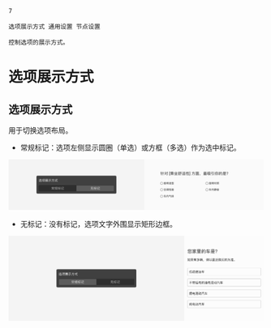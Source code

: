 ```index
7
```

```tag
选项展示方式 通用设置 节点设置
```
```summary
控制选项的展示方式。
```
# 选项展示方式

##  选项展示方式
用于切换选项布局。
+ 常规标记：选项左侧显示圆圈（单选）或方框（多选）作为选中标记。
  
<img src='../assets/05questionGeneralSetting/07selectMode/normal.png'>

+ 无标记：没有标记，选项文字外围显示矩形边框。
  
<img src='../assets/05questionGeneralSetting/07selectMode/type-block.png'>

